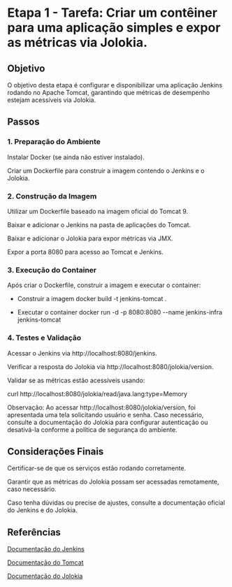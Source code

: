 # Etapa 1 - Tarefa: Criar um contêiner para uma aplicação simples e expor as métricas via Jolokia.

## Objetivo

O objetivo desta etapa é configurar e disponibilizar uma aplicação Jenkins rodando no Apache Tomcat, garantindo que métricas de desempenho estejam acessíveis via Jolokia.

## Passos

### 1. Preparação do Ambiente

Instalar Docker (se ainda não estiver instalado).

Criar um Dockerfile para construir a imagem contendo o Jenkins e o Jolokia.

### 2. Construção da Imagem

Utilizar um Dockerfile baseado na imagem oficial do Tomcat 9.

Baixar e adicionar o Jenkins na pasta de aplicações do Tomcat.

Baixar e adicionar o Jolokia para expor métricas via JMX.

Expor a porta 8080 para acesso ao Tomcat e Jenkins.

### 3. Execução do Container

Após criar o Dockerfile, construir a imagem e executar o container:

- Construir a imagem
docker build -t jenkins-tomcat .

- Executar o container
docker run -d -p 8080:8080 --name jenkins-infra jenkins-tomcat

### 4. Testes e Validação

Acessar o Jenkins via http://localhost:8080/jenkins.

Verificar a resposta do Jolokia via http://localhost:8080/jolokia/version.

Validar se as métricas estão acessíveis usando:

curl http://localhost:8080/jolokia/read/java.lang:type=Memory

Observação: Ao acessar http://localhost:8080/jolokia/version, foi apresentada uma tela solicitando usuário e senha. Caso necessário, consulte a documentação do Jolokia para configurar autenticação ou desativá-la conforme a política de segurança do ambiente.

## Considerações Finais

Certificar-se de que os serviços estão rodando corretamente.

Garantir que as métricas do Jolokia possam ser acessadas remotamente, caso necessário.

Caso tenha dúvidas ou precise de ajustes, consulte a documentação oficial do Jenkins e do Jolokia.

## Referências

[Documentação do Jenkins](https://www.jenkins.io/sigs/docs/)

[Documentação do Tomcat](https://tomcat.apache.org/tomcat-9.0-doc/)

[Documentação do Jolokia](https://jolokia.org/documentation.html)